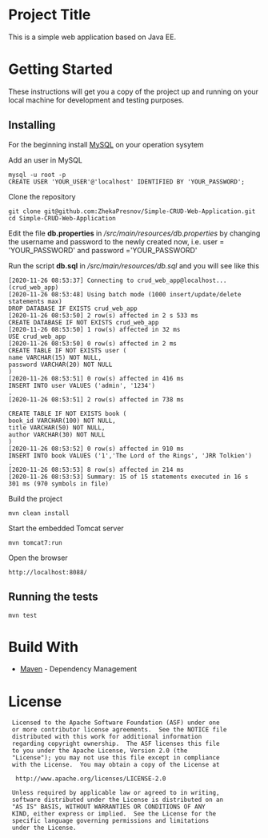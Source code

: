 # Project Title
This is a simple web application based on Java EE.

# Getting Started
These instructions will get you a copy of the project up and running on your local machine for 
development and testing purposes.

## Installing

For the beginning install [MySQL](https://dev.mysql.com/doc/refman/5.7/en/windows-installation.html)
on your operation sysytem

Add an user in MySQL
```
mysql -u root -p
CREATE USER 'YOUR_USER'@'localhost' IDENTIFIED BY 'YOUR_PASSWORD';
```
Clone the repository
```
git clone git@github.com:ZhekaPresnov/Simple-CRUD-Web-Application.git
cd Simple-CRUD-Web-Application
```
Edit the file **db.properties** in */src/main/resources/db.properties*
by changing the username and password to the newly created now, i.e.
user = 'YOUR_PASSWORD' and password ='YOUR_PASSWORD'

Run the script **db.sql** in */src/main/resources/db.sql*
and you will see like this
```
[2020-11-26 08:53:37] Connecting to crud_web_app@localhost... (crud_web_app)
[2020-11-26 08:53:48] Using batch mode (1000 insert/update/delete statements max)
DROP DATABASE IF EXISTS crud_web_app
[2020-11-26 08:53:50] 2 row(s) affected in 2 s 533 ms
CREATE DATABASE IF NOT EXISTS crud_web_app
[2020-11-26 08:53:50] 1 row(s) affected in 32 ms
USE crud_web_app
[2020-11-26 08:53:50] 0 row(s) affected in 2 ms
CREATE TABLE IF NOT EXISTS user (
name VARCHAR(15) NOT NULL,
password VARCHAR(20) NOT NULL
)
[2020-11-26 08:53:51] 0 row(s) affected in 416 ms
INSERT INTO user VALUES ('admin', '1234')
.
[2020-11-26 08:53:51] 2 row(s) affected in 738 ms

CREATE TABLE IF NOT EXISTS book (
book_id VARCHAR(100) NOT NULL,
title VARCHAR(50) NOT NULL,
author VARCHAR(30) NOT NULL
)
[2020-11-26 08:53:52] 0 row(s) affected in 910 ms
INSERT INTO book VALUES ('1','The Lord of the Rings', 'JRR Tolkien')
.
[2020-11-26 08:53:53] 8 row(s) affected in 214 ms
[2020-11-26 08:53:53] Summary: 15 of 15 statements executed in 16 s 301 ms (970 symbols in file)
```
Build the project
```
mvn clean install
```
Start the embedded Tomcat server
```
mvn tomcat7:run
```
Open the browser
```
http://localhost:8088/
```
## Running the tests
```
mvn test
```
# Build With
* [Maven](https://maven.apache.org/) - Dependency Management

# License
```
 Licensed to the Apache Software Foundation (ASF) under one
 or more contributor license agreements.  See the NOTICE file
 distributed with this work for additional information
 regarding copyright ownership.  The ASF licenses this file
 to you under the Apache License, Version 2.0 (the
 "License"); you may not use this file except in compliance
 with the License.  You may obtain a copy of the License at

  http://www.apache.org/licenses/LICENSE-2.0

 Unless required by applicable law or agreed to in writing,
 software distributed under the License is distributed on an
 "AS IS" BASIS, WITHOUT WARRANTIES OR CONDITIONS OF ANY
 KIND, either express or implied.  See the License for the
 specific language governing permissions and limitations
 under the License.
 ```

